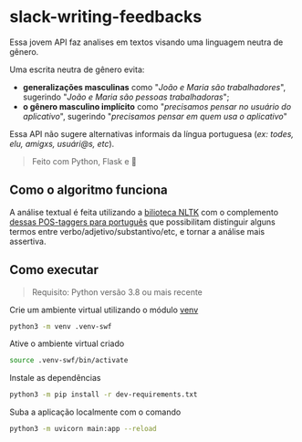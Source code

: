 # slack-writing-feedbacks

Essa jovem API faz analises em textos visando uma linguagem neutra de gênero.

Uma escrita neutra de gênero evita: 
- **generalizações masculinas** como  "_João e Maria são trabalhadores_", sugerindo "_João e Maria são pessoas trabalhadoras_";
- **o gênero masculino implícito** como "_precisamos pensar no usuário do aplicativo_", sugerindo "_precisamos pensar em quem usa o aplicativo_"

Essa API não sugere alternativas informais da língua portuguesa (_ex: todes, elu, amigxs, usuári@s, etc_).

> Feito com Python, Flask e 💚

## Como o algoritmo funciona 

A análise textual é feita utilizando a [bilioteca NLTK](https://www.nltk.org/) com o complemento [dessas POS-taggers para português](https://github.com/inoueMashuu/POS-tagger-portuguese-nltk) que possibilitam distinguir alguns termos entre verbo/adjetivo/substantivo/etc, e tornar a análise mais assertiva.


## Como executar
> Requisito: Python versão 3.8 ou mais recente

Crie um ambiente virtual utilizando o módulo [venv](https://docs.python.org/pt-br/3/library/venv.html)

```bash
python3 -m venv .venv-swf
```

Ative o ambiente virtual criado

```bash
source .venv-swf/bin/activate
```

Instale as dependências

```bash
python3 -m pip install -r dev-requirements.txt
```

Suba a aplicação localmente com o comando

```bash
python3 -m uvicorn main:app --reload
```


<!--
# Como contribuir

## Corrigir ou melhorar o texto dos feedbacks existentes

Se você identificou um problema ou quer melhorar o texto de um feedback enviado pelo robô, [abra uma issue aqui](https://github.com/betrybe/slack-writing-feedbacks/issues) explicando a proposta de alteração. Nosso time avaliará assim que possível!

## Alterar o código da aplicação

Se você quer resolver uma issue de Bug ou Feature alterando o código da aplicação, entre em contato com [@Bux](https://betrybe.slack.com/archives/D01K3QBS4F6) para receber os devidos alinhamentos e o acesso ☺️



Utilizamos a Events API do Slack para receber eventos de novas mensagens que circulam no Workspace. Mensagens que ocorrem em canais privados e públicos são notificadas ao Bot, e serão analisadas.


Na análise de termos como "os estudantes", usamos a seguinte lógica: 
> Precisa haver a ocorrência de "estudantes" e uma das palavras que a cercam precisa (i) não ser um verbo e (ii) terminar com um marcador de plural masculino ("os", "res", "ões", "ns" ou "ãos").

Para termos como "os usuários" e "os instrutores", que já terminam com um marcador de plural masculino, a ocorrência da própria palavra já implica no feedback. Na análise de outras expressões, atualmente apenas verificamos a ocorrência da string de forma bruta.

Se identificada uma expressão inadequada, ocorre a construção da mensagem de feedback que é enviada através de uma [Ephemeral Message](https://api.slack.com/methods/chat.postEphemeral). Esse tipo de mensagem é visível apenas para a pessoa que escreveu a mensagem original, e as mensagens não são mantidas entre sessões do Slack.

## Padronização dos feedbacks

No arquivo `feedbacks.json` temos 3 pedaços de texto dentro da seção `"default_text"`, que representam a estrutura base da mensagem que o robô envia quando dá um feedback:
- `intro`: Pequena saudação marcando (`<@<user_id>>`) a pessoa que escreveu a mensagem original, citando (`<found_word>`) a expressão que foi usada indevidamente, e linkando (`<<thread_link>|aqui>`) a mensagem contendo a expressão indevida
- `explanation`: Pequeno início para o parágrafo (`<feedback>`) que explica a motivação do feedback àquela expressão.
- `goodbye`: Finalização da mensagem, com link para abertura de issue no repositório

Cada uma dessas partes da mensagem será, por padrão, separada por 1 linha em branco na mensagem final.

Para alterar esses textos, basta alterar o arquivo tendo cuidado para manter a formatação padrão do JSON. Faça suas alterações, nomeie e conclua o commit criando uma nova branch. Prossiga criando o Pull Request, e aguarde que sua sugestão seja revisada pelo time responsável.

### Relação de expressões com seus devidos feedbacks

No arquivo `feedbacks.json` temos a seção `"feedbacks"` que é a relação `expressão a ser evitada` <> `feedback para a expressão, quando usada`.

No exemplo abaixo, as expressões `denegrir`, `denegrindo` e `denegriu` terão o mesmo texto de feedback (representado por `denegrir`), e a expressão `os estudantes` terá outro texto de feedback (representado por `os_estudantes`).

```json
"feedbacks": {
    "denegrir": "denegrir",
    "denegrindo": "denegrir",
    "denegriu": "denegrir",
    "os estudantes": "os_estudantes"
}
```

Os termos `os_estudantes` e `denegrir` fazem referência aos trechos `os_estudantes` e `denegrir` dentro da seção `explanation_patterns` no mesmo arquivo, que armazenam o texto que será usado como feedback na resposta do robô.


Para alterar esses textos, você precisa:
- alterar a seção `"feedbacks"` no arquivo `feedbacks.json`, tendo cuidado para manter a formatação padrão do JSON.
- alterar / criar o trecho correspondente na seção `explanation_patterns`  

Faça suas alterações, nomeie e conclua o commit criando uma nova branch. Prossiga criando o Pull Request, e aguarde que sua sugestão seja revisada.

## Formatação de texto e emojis do Slack

Os textos nas seções `explanation_patterns` e `default_text` podem conter [formatação](https://api.slack.com/reference/surfaces/formatting):
  - Utilize * * para deixar em **Negrito**
  - Utilize _ _ para deixar em _itálico_
  - Utilize ~ ~ para riscar um <s>texto</s>
  - Utilize ` `` ` para destacar o `texto`
  - Utilize <https://www.google.com | criar um link> para [criar um link](https://www.google.com)
  - Para usar emotes, basta adicionar :nome-do-emote: ( ⚠️ Se for um emote padrão do Slack, insira o nome em inglês. Ex: `green_heart` ao invés de `coração_verde` para obter 💚)


## Como rodar localmente

### Tokens de acesso no Slack

Para que a aplicação consiga (mesmo rodando localmente) enviar mensagens para o Slack, é necessário 2 tokens de acesso: `SLACK_BOT_TOKEN` e `SLACK_SIGNING_SECRET`

Procure uma das pessoas colaboradoras do projeto para obter esses Tokens.

### Rodando sem Docker
> Requisito: Python versão 3.8 ou mais recente

Crie um ambiente virtual utilizando o módulo [venv](https://docs.python.org/pt-br/3/library/venv.html)

```bash
python3 -m venv .venv-swf
```

Ative o ambiente virtual criado

```bash
source .venv-swf/bin/activate
```

Instale as dependências

```bash
pip install -r dev-requirements
```

Para testar a função `listen_messages` (responsável por escutar as mensagens do Slack):

```bash
python3 -i app.py
 * Serving Flask app 'app' (lazy loading)
 * Environment: development
 * Debug mode: on
 * Running on http://127.0.0.1:3000/ (Press CTRL+C to quit)
 * Restarting with stat
 * Debugger is active!
 * Debugger PIN: 322-576-941
 |
```

Nesse momento o REPL (terminal interativo do Python) foi aberto. Aperte `ctrl+C` para cancelar a execução do app, mas sem sair do terminal do Python.

-->
